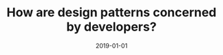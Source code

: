 ---
title: "How are design patterns concerned by developers?"
collection: publications
permalink: /publication/2019-01-01-How-are-design-patterns-concerned-by-developers
date: 2019-01-01
venue: 'In the proceedings of 2019 IEEE/ACM 41st International Conference on Software Engineering: Companion Proceedings (ICSE-Companion)'
citation: ' He Jiang,  Dong Liu,  Xin Chen,  Hui Liu,  Hong Mei, &quot;How are design patterns concerned by developers?.&quot; In the proceedings of 2019 IEEE/ACM 41st International Conference on Software Engineering: Companion Proceedings (ICSE-Companion), 2019.'
---